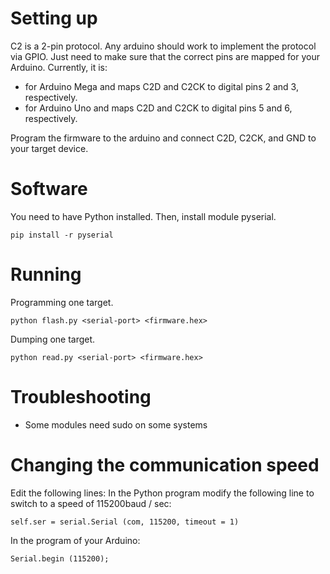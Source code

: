 # Setting up

C2 is a 2-pin protocol.  Any arduino should work to implement the protocol via GPIO.  Just need to make sure that the correct pins are mapped for your Arduino. Currently, it is:
- for Arduino Mega and maps C2D and C2CK to digital pins 2 and 3, respectively.
- for Arduino Uno and maps C2D and C2CK to digital pins 5 and 6, respectively.

Program the firmware to the arduino and connect C2D, C2CK, and GND to your target device.
# Software

You need to have Python installed.  Then, install module pyserial.

```
pip install -r pyserial
```

# Running

Programming one target.

```
python flash.py <serial-port> <firmware.hex>
```

Dumping one target.

```
python read.py <serial-port> <firmware.hex>
```
# Troubleshooting

- Some modules need sudo on some systems

# Changing the communication speed


Edit the following lines:
In the Python program modify the following line to switch to a speed of 115200baud / sec:

    self.ser = serial.Serial (com, 115200, timeout = 1)
In the program of your Arduino:

    Serial.begin (115200);
